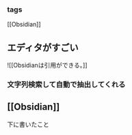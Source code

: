 ### tags
[[Obsidian]]


## エディタがすごい
![[Obsidianは引用ができる。]]


### 文字列検索して自動で抽出してくれる


## [[Obsidian]]
下に書いたこと